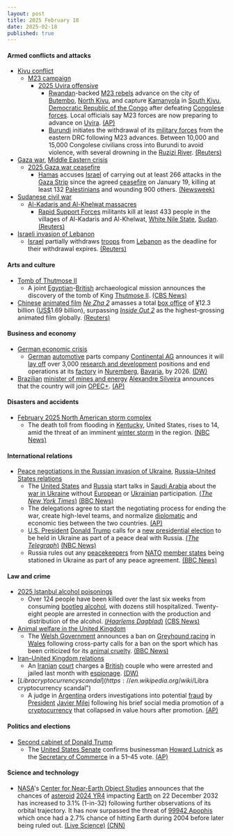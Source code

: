 ```yaml
---
layout: post
title: 2025 February 18
date: 2025-02-18
published: true
---
```



#### Armed conflicts and attacks

* [Kivu conflict](https://en.wikipedia.org/wiki/Kivu_conflict "Kivu conflict")
  * [M23 campaign](https://en.wikipedia.org/wiki/M23_campaign_%282022%E2%80%93present%29 "M23 campaign (2022–present)")
    * [2025 Uvira offensive](https://en.wikipedia.org/wiki/2025_Uvira_offensive "2025 Uvira offensive")
      * [Rwandan](https://en.wikipedia.org/wiki/Rwanda "Rwanda")-backed [M23 rebels](https://en.wikipedia.org/wiki/March_23_Movement "March 23 Movement") advance on the city of [Butembo](https://en.wikipedia.org/wiki/Butembo "Butembo"), [North Kivu](https://en.wikipedia.org/wiki/North_Kivu "North Kivu"), and capture [Kamanyola](https://en.wikipedia.org/wiki/Kamanyola "Kamanyola") in [South Kivu](https://en.wikipedia.org/wiki/South_Kivu "South Kivu"), [Democratic Republic of the Congo](https://en.wikipedia.org/wiki/Democratic_Republic_of_the_Congo "Democratic Republic of the Congo") after defeating [Congolese forces](https://en.wikipedia.org/wiki/Armed_Forces_of_the_Democratic_Republic_of_the_Congo "Armed Forces of the Democratic Republic of the Congo"). Local officials say M23 forces are now preparing to advance on [Uvira](https://en.wikipedia.org/wiki/Uvira "Uvira"). [(AP)](https://apnews.com/article/congo-un-children-killed-bukavu-rebels-0b72da70e3e96b1c100812443fc3201a)
      * [Burundi](https://en.wikipedia.org/wiki/Burundi "Burundi") initiates the withdrawal of its [military forces](https://en.wikipedia.org/wiki/National_Defence_Force_%28Burundi%29 "National Defence Force (Burundi)") from the eastern DRC following M23 advances. Between 10,000 and 15,000 Congolese civilians cross into Burundi to avoid violence, with several drowning in the [Ruzizi River](https://en.wikipedia.org/wiki/Ruzizi_River "Ruzizi River"). [(Reuters)](https://www.reuters.com/world/africa/rebel-held-ports-eastern-dr-congo-re-open-aid-needs-grow-2025-02-18/)
* [Gaza war](https://en.wikipedia.org/wiki/Gaza_war "Gaza war"), [Middle Eastern crisis](https://en.wikipedia.org/wiki/Middle_Eastern_crisis_%282023%E2%80%93present%29 "Middle Eastern crisis (2023–present)")
  * [2025 Gaza war ceasefire](https://en.wikipedia.org/wiki/2025_Gaza_war_ceasefire "2025 Gaza war ceasefire")
    * [Hamas](https://en.wikipedia.org/wiki/Hamas "Hamas") accuses [Israel](https://en.wikipedia.org/wiki/Israel "Israel") of carrying out at least 266 attacks in the [Gaza Strip](https://en.wikipedia.org/wiki/Gaza_Strip "Gaza Strip") since the agreed [ceasefire](https://en.wikipedia.org/wiki/Ceasefire "Ceasefire") on January 19, killing at least 132 [Palestinians](https://en.wikipedia.org/wiki/Palestinians "Palestinians") and wounding 900 others. [(Newsweek)](https://www.newsweek.com/hamas-accuses-israel-nearly-270-ceasefire-violations-report-2029583)
* [Sudanese civil war](https://en.wikipedia.org/wiki/Sudanese_civil_war_%282023%E2%80%93present%29 "Sudanese civil war (2023–present)")
  * [Al-Kadaris and Al-Khelwat massacres](https://en.wikipedia.org/wiki/Al-Kadaris_and_Al-Khelwat_massacres "Al-Kadaris and Al-Khelwat massacres")
    * [Rapid Support Forces](https://en.wikipedia.org/wiki/Rapid_Support_Forces "Rapid Support Forces") militants kill at least 433 people in the villages of Al-Kadaris and Al-Khelwat, [White Nile State](https://en.wikipedia.org/wiki/White_Nile_State "White Nile State"), [Sudan](https://en.wikipedia.org/wiki/Sudan "Sudan"). [(Reuters)](https://www.reuters.com/world/africa/sudans-rsf-kill-more-than-200-white-nile-lawyers-say-2025-02-18/)
* [Israeli invasion of Lebanon](https://en.wikipedia.org/wiki/Israeli_invasion_of_Lebanon_%282024%E2%80%93present%29 "Israeli invasion of Lebanon (2024–present)")
  * [Israel](https://en.wikipedia.org/wiki/Israel "Israel") partially withdraws [troops](https://en.wikipedia.org/wiki/Israel_Defense_Forces "Israel Defense Forces") from [Lebanon](https://en.wikipedia.org/wiki/Lebanon "Lebanon") as the deadline for their withdrawal expires. [(Reuters)](https://www.aljazeera.com/news/2025/2/18/deadline-for-israeli-withdrawal-from-lebanon-expires)

#### Arts and culture

* [Tomb of Thutmose II](https://en.wikipedia.org/wiki/Tomb_of_Thutmose_II "Tomb of Thutmose II")
  * A joint [Egyptian](https://en.wikipedia.org/wiki/Ministry_of_Tourism_and_Antiquities_%28Egypt%29 "Ministry of Tourism and Antiquities (Egypt)")-[British](https://en.wikipedia.org/wiki/United_Kingdom "United Kingdom") archaeological mission announces the discovery of the tomb of King [Thutmose II](https://en.wikipedia.org/wiki/Thutmose_II "Thutmose II"). [(CBS News)](https://www.cbsnews.com/news/egypt-discovery-king-thutmose-ii-ancient-royal-tomb/)
* [Chinese](https://en.wikipedia.org/wiki/Cinema_of_China "Cinema of China") [animated film](https://en.wikipedia.org/wiki/Animation "Animation") *[Ne Zha 2](https://en.wikipedia.org/wiki/Ne_Zha_2 "Ne Zha 2")* amasses a total [box office](https://en.wikipedia.org/wiki/Box_office "Box office") of [¥](https://en.wikipedia.org/wiki/Renminbi "Renminbi")12.3 billion ([US$](https://en.wikipedia.org/wiki/US_dollar "US dollar")1.69 billion), surpassing *[Inside Out 2](https://en.wikipedia.org/wiki/Inside_Out_2 "Inside Out 2")* as the highest-grossing animated film globally. [(Reuters)](https://www.reuters.com/lifestyle/chinese-film-nezha-2-becomes-highest-grossing-animated-film-globally-2025-02-18/)

#### Business and economy

* [German economic crisis](https://en.wikipedia.org/wiki/German_economic_crisis_%282022%E2%80%93present%29 "German economic crisis (2022–present)")
  * [German](https://en.wikipedia.org/wiki/Germany "Germany") [automotive](https://en.wikipedia.org/wiki/Automotive_industry "Automotive industry") parts company [Continental AG](https://en.wikipedia.org/wiki/Continental_AG "Continental AG") announces it will [lay off](https://en.wikipedia.org/wiki/Layoff "Layoff") over 3,000 [research and development](https://en.wikipedia.org/wiki/Research_and_development "Research and development") positions and end operations at its [factory](https://en.wikipedia.org/wiki/Factory "Factory") in [Nuremberg](https://en.wikipedia.org/wiki/Nuremberg "Nuremberg"), [Bavaria](https://en.wikipedia.org/wiki/Bavaria "Bavaria"), by 2026. [(DW)](https://www.dw.com/en/german-auto-parts-giant-to-slash-thousands-of-jobs/a-71664680)
* [Brazilian](https://en.wikipedia.org/wiki/Brazil "Brazil") [minister of mines and energy](https://en.wikipedia.org/wiki/Ministry_of_Mines_and_Energy_%28Brazil%29 "Ministry of Mines and Energy (Brazil)") [Alexandre Silveira](https://en.wikipedia.org/wiki/Alexandre_Silveira "Alexandre Silveira") announces that the country will join [OPEC+](https://en.wikipedia.org/wiki/OPEC%2B "OPEC+"). [(AP)](https://apnews.com/article/brazil-oil-opec-cop30lula-3437780649f1d02bb041bd786131062e)

#### Disasters and accidents

* [February 2025 North American storm complex](https://en.wikipedia.org/wiki/February_2025_North_American_storm_complex "February 2025 North American storm complex")
  * The death toll from flooding in [Kentucky](https://en.wikipedia.org/wiki/Kentucky "Kentucky"), United States, rises to 14, amid the threat of an imminent [winter storm](https://en.wikipedia.org/wiki/Winter_storm "Winter storm") in the region. [(NBC News)](https://www.nbcnews.com/weather/winter-weather/death-toll-kentucky-storms-rises-14-state-braces-another-winter-weathe-rcna192586)

#### International relations

* [Peace negotiations in the Russian invasion of Ukraine](https://en.wikipedia.org/wiki/Peace_negotiations_in_the_Russian_invasion_of_Ukraine "Peace negotiations in the Russian invasion of Ukraine"), [Russia–United States relations](https://en.wikipedia.org/wiki/Russia%E2%80%93United_States_relations "Russia–United States relations")
  * The [United States](https://en.wikipedia.org/wiki/United_States "United States") and [Russia](https://en.wikipedia.org/wiki/Russia "Russia") start talks in [Saudi Arabia](https://en.wikipedia.org/wiki/Saudi_Arabia "Saudi Arabia") about the [war in Ukraine](https://en.wikipedia.org/wiki/Russo-Ukrainian_War "Russo-Ukrainian War") without [European](https://en.wikipedia.org/wiki/European_Union "European Union") or [Ukrainian](https://en.wikipedia.org/wiki/Government_of_Ukraine "Government of Ukraine") participation. [(*The New York Times*)](https://www.nytimes.com/2025/02/18/world/europe/us-russia-saudi-ukraine.html) [(BBC News)](https://www.bbc.com/news/articles/c743jl8k4kko)
  * The delegations agree to start the negotiating process for ending the war, create high-level teams, and normalize [diplomatic](https://en.wikipedia.org/wiki/Diplomatic_relations "Diplomatic relations") and economic ties between the two countries. [(AP)](https://apnews.com/article/russia-ukraine-war-riyadh-talks-trump-putin-rubio-0c3beebfef5839e9d509ff58239a6bc5)
  * [U.S. President](https://en.wikipedia.org/wiki/President_of_the_United_States "President of the United States") [Donald Trump](https://en.wikipedia.org/wiki/Donald_Trump "Donald Trump") calls for a [new presidential election](https://en.wikipedia.org/wiki/Next_Ukrainian_presidential_election "Next Ukrainian presidential election") to be held in Ukraine as part of a peace deal with Russia. [(*The Telegraph*)](https://www.telegraph.co.uk/us/news/2025/02/18/zelensky-will-be-forced-hold-elections-under-us-russia-plan/) [(NBC News)](https://www.nbcnews.com/politics/donald-trump/trump-says-ukraine-should-never-have-started-it-remarks-war-russia-rcna192710)
  * Russia rules out any [peacekeepers](https://en.wikipedia.org/wiki/Peacekeeping "Peacekeeping") from [NATO](https://en.wikipedia.org/wiki/NATO "NATO") [member states](https://en.wikipedia.org/wiki/Member_states_of_NATO "Member states of NATO") being stationed in Ukraine as part of any peace agreement. [(BBC News)](https://www.bbc.co.uk/news/articles/cd0n5e1pdz9o)

#### Law and crime

* [2025 Istanbul alcohol poisonings](https://en.wikipedia.org/wiki/2025_Istanbul_alcohol_poisonings "2025 Istanbul alcohol poisonings")
  * Over 124 people have been killed over the last six weeks from consuming [bootleg alcohol](https://en.wikipedia.org/wiki/Bootleg_alcohol "Bootleg alcohol"), with dozens still hospitalized. Twenty-eight people are arrested in connection with the production and distribution of the alcohol. [(*Haarlems Dagblad*)](https://www.haarlemsdagblad.nl/buitenland/ruim-120-doden-door-illegale-alcohol-in-turkije/41616846.html) [(CBS News)](https://www.cbsnews.com/news/bootleg-alcohol-kills-124-turkey-6-weeks/)
* [Animal welfare in the United Kingdom](https://en.wikipedia.org/wiki/Animal_welfare_in_the_United_Kingdom "Animal welfare in the United Kingdom")
  * The [Welsh Government](https://en.wikipedia.org/wiki/Welsh_Government "Welsh Government") announces a ban on [Greyhound racing](https://en.wikipedia.org/wiki/Greyhound_racing "Greyhound racing") in [Wales](https://en.wikipedia.org/wiki/Wales "Wales") following cross-party calls for a ban on the sport which has been criticized for its [animal cruelty](https://en.wikipedia.org/wiki/Animal_cruelty "Animal cruelty"). [(BBC News)](https://www.bbc.co.uk/news/articles/c241p7pnmdzo)
* [Iran–United Kingdom relations](https://en.wikipedia.org/wiki/Iran%E2%80%93United_Kingdom_relations "Iran–United Kingdom relations")
  * An [Iranian](https://en.wikipedia.org/wiki/Iran "Iran") [court](https://en.wikipedia.org/wiki/Judicial_system_of_the_Islamic_Republic_of_Iran "Judicial system of the Islamic Republic of Iran") charges a [British](https://en.wikipedia.org/wiki/United_Kingdom "United Kingdom") couple who were arrested and jailed last month with [espionage](https://en.wikipedia.org/wiki/Espionage "Espionage"). [(DW)](https://www.dw.com/en/iran-says-jailed-british-couple-charged-with-espionage/a-71652819)
* [$Libra cryptocurrency scandal](https://en.wikipedia.org/wiki/%24Libra_cryptocurrency_scandal "$Libra cryptocurrency scandal")
  * A judge in [Argentina](https://en.wikipedia.org/wiki/Argentina "Argentina") orders investigations into potential [fraud](https://en.wikipedia.org/wiki/Fraud "Fraud") by [President](https://en.wikipedia.org/wiki/President_of_Argentina "President of Argentina") [Javier Milei](https://en.wikipedia.org/wiki/Javier_Milei "Javier Milei") following his brief social media promotion of a [cryptocurrency](https://en.wikipedia.org/wiki/Cryptocurrency "Cryptocurrency") that collapsed in value hours after promotion. [(AP)](https://apnews.com/article/argentina-milei-cryptocurrency-fraud-charges-3f572a5f294d7c25437a08151798b917)

#### Politics and elections

* [Second cabinet of Donald Trump](https://en.wikipedia.org/wiki/Second_cabinet_of_Donald_Trump "Second cabinet of Donald Trump")
  * The [United States Senate](https://en.wikipedia.org/wiki/United_States_Senate "United States Senate") confirms businessman [Howard Lutnick](https://en.wikipedia.org/wiki/Howard_Lutnick "Howard Lutnick") as the [Secretary of Commerce](https://en.wikipedia.org/wiki/United_States_Secretary_of_Commerce "United States Secretary of Commerce") in a 51–45 vote. [(AP)](https://apnews.com/article/howard-lutnick-trump-tariffs-commerce-department-9788590bbee10d09d3cb91822b0c9687)

#### Science and technology

* [NASA](https://en.wikipedia.org/wiki/NASA "NASA")'s [Center for Near-Earth Object Studies](https://en.wikipedia.org/wiki/Center_for_Near-Earth_Object_Studies "Center for Near-Earth Object Studies") announces that the chances of [asteroid](https://en.wikipedia.org/wiki/Asteroid "Asteroid") [2024 YR4](https://en.wikipedia.org/wiki/2024_YR4 "2024 YR4") impacting [Earth](https://en.wikipedia.org/wiki/Earth "Earth") on 22 December 2032 has increased to 3.1% (1-in-32) following further observations of its orbital trajectory. It has now surpassed the threat of [99942 Apophis](https://en.wikipedia.org/wiki/99942_Apophis "99942 Apophis") which once had a 2.7% chance of hitting Earth during 2004 before later being ruled out. [(Live Science)](https://www.livescience.com/space/asteroids/chance-of-city-killer-asteroid-2024-yr4-smashing-into-earth-rises-yet-again-to-3-1-percent-nasa-reports) [(CNN)](https://www.cnn.com/2025/02/15/science/asteroid-2024-yr4-earth-tracking/index.html)
